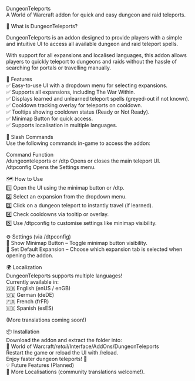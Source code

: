DungeonTeleports  
A World of Warcraft addon for quick and easy dungeon and raid teleports.  


📌 What is DungeonTeleports?  

DungeonTeleports is an addon designed to provide players with a simple and intuitive UI to access all available dungeon and raid teleport spells.  
  
With support for all expansions and localised languages, this addon allows players to quickly teleport to dungeons and raids without the hassle of searching for portals or travelling manually.  

🔧 Features  
✅ Easy-to-use UI with a dropdown menu for selecting expansions.  
✅ Supports all expansions, including The War Within.  
✅ Displays learned and unlearned teleport spells (greyed-out if not known).  
✅ Cooldown tracking overlay for teleports on cooldown.  
✅ Tooltips showing cooldown status (Ready or Not Ready).  
✅ Minimap Button for quick access.  
✅ Supports localisation in multiple languages.  

📜 Slash Commands  
Use the following commands in-game to access the addon:  

Command	Function  
/dungeonteleports or /dtp	Opens or closes the main teleport UI.  
/dtpconfig	Opens the Settings menu.  
  
🗺️ How to Use  
1️⃣ Open the UI using the minimap button or /dtp.  
2️⃣ Select an expansion from the dropdown menu.  
3️⃣ Click on a dungeon teleport to instantly travel (if learned).  
4️⃣ Check cooldowns via tooltip or overlay.  
5️⃣ Use /dtpconfig to customise settings like minimap visibility.  
  
⚙️ Settings (via /dtpconfig)  
🔘 Show Minimap Button – Toggle minimap button visibility.  
🔘 Set Default Expansion – Choose which expansion tab is selected when opening the addon.  
  
🌍 Localization  
DungeonTeleports supports multiple languages!  
Currently available in:  
🇬🇧 English (enUS / enGB)  
🇩🇪 German (deDE)  
🇫🇷 French (frFR)  
🇪🇸 Spanish (esES)  
  
(More translations coming soon!)  

📦 Installation  
Download the addon and extract the folder into:  
📂 World of Warcraft/_retail_/Interface/AddOns/DungeonTeleports  
Restart the game or reload the UI with /reload.  
Enjoy faster dungeon teleports! 🚀  
💡 Future Features (Planned)  
🔹 More Localisations (community translations welcome!).  
  




